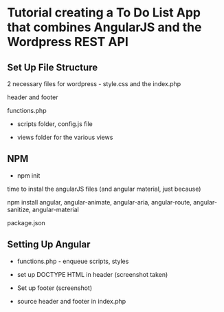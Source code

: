 # Tutorial creating a To Do List App that combines AngularJS and the Wordpress REST API

## Set Up File Structure

2 necessary files for wordpress - style.css and the index.php

header and footer

functions.php

- scripts folder, config.js file

- views folder for the various views

## NPM

- npm init

time to instal the angularJS files (and angular material, just because)

npm install
angular, angular-animate, angular-aria, angular-route, angular-sanitize, angular-material

package.json

## Setting Up Angular

- functions.php - enqueue scripts, styles

- set up DOCTYPE HTML in header (screenshot taken)

- Set up footer (screenshot)

- source header and footer in index.php
